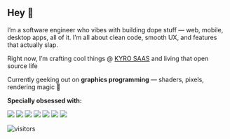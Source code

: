 ## Hey 👋 
I’m a software engineer who vibes with building dope stuff — web, mobile, desktop apps, all of it. I’m all about clean code, smooth UX, and features that actually slap.

Right now, I’m crafting cool things @ [KYRO SAAS](https://github.com/balaji-kyro) and living that open source life 

Currently geeking out on **graphics programming** — shaders, pixels, rendering magic 🔮

**Specially obsessed with:**  

<a href="https://nextjs.org/"><img src="https://img.shields.io/badge/Next.js-000000?style=for-the-badge&logo=next.js&logoColor=white" /></a>
<a href="https://www.mapbox.com/"><img src="https://img.shields.io/badge/Mapbox-183A62?style=for-the-badge&logo=mapbox&logoColor=white" /></a>
<a href="https://mui.com/"><img src="https://img.shields.io/badge/MUI-007FFF?style=for-the-badge&logo=mui&logoColor=white" /></a>
<a href="https://www.typescriptlang.org/"><img src="https://img.shields.io/badge/TypeScript-007ACC?style=for-the-badge&logo=typescript&logoColor=white" /></a>
<a href="https://www.algolia.com/"><img src="https://img.shields.io/badge/Algolia-0051FF?style=for-the-badge&logo=algolia&logoColor=white" /></a>
<a href="https://playwright.dev/"><img src="https://img.shields.io/badge/Playwright-2EAD33?style=for-the-badge&logo=playwright&logoColor=white" /></a>
<a href="https://jestjs.io/"><img src="https://img.shields.io/badge/Jest-C21325?style=for-the-badge&logo=jest&logoColor=white" /></a>


![visitors](https://visitor-badge.laobi.icu/badge?page_id=balaji-sivasakthi.balaji-sivasakthi) 
